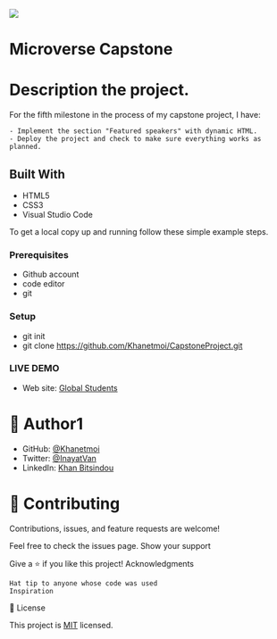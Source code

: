 ![](https://img.shields.io/badge/Microverse-blueviolet)

# Microverse Capstone

# Description the project.
For the fifth milestone in the process of my capstone project, I have:

    
    - Implement the section "Featured speakers" with dynamic HTML.
    - Deploy the project and check to make sure everything works as planned.



## Built With
   -  HTML5
   -  CSS3
   -  Visual Studio Code


To get a local copy up and running follow these simple example steps.

### Prerequisites
- Github account
- code editor
- git


### Setup
- git init
- git clone https://github.com/Khanetmoi/CapstoneProject.git

### LIVE DEMO
* Web site: [Global Students](https://khanetmoi.github.io/CapstoneProject/)
    
    
# 👤 Author1

   - GitHub: [@Khanetmoi](https://github.com/Khanetmoi)
   - Twitter: [@InayatVan](https://twitter.com/InayatVan)
   - LinkedIn: [Khan Bitsindou](https://www.linkedin.com/in/khan-bitsindou-b37178228/)
    



# 🤝 Contributing

Contributions, issues, and feature requests are welcome!

Feel free to check the issues page.
Show your support

Give a ⭐️ if you like this project!
Acknowledgments

    Hat tip to anyone whose code was used
    Inspiration
   

📝 License

This project is [MIT](./MIT.md) licensed.
